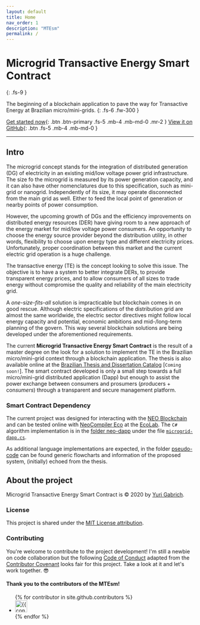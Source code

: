 ```yaml
---
layout: default
title: Home
nav_order: 1
description: "MTEsm"
permalink: /
---
```


# Microgrid Transactive Energy Smart Contract
{: .fs-9 }

The beginning of a blockchain application to pave the way for Transactive Energy at Brazilian micro/mini-grids.
{: .fs-6 .fw-300 }

[Get started now](https://yurigabrich.github.io/microgrid-dapp/docs/example){: .btn .btn-primary .fs-5 .mb-4 .mb-md-0 .mr-2 } [View it on GitHub](https://github.com/yurigabrich/microgrid-dapp){: .btn .fs-5 .mb-4 .mb-md-0 }

---

## Intro

The microgrid concept stands for the integration of distributed generation (DG) of electricity in an existing mid/low voltage power grid infrastructure.
The size fo the microgrid is measured by its power generation capacity, and it can also have other nomenclatures due to this specification, such as mini-grid or nanogrid.
Independently of its size, it may operate disconnected from the main grid as well.
Either to feed the local point of generation or nearby points of power consumption.

However, the upcoming growth of DGs and the efficiency improvements on distributed energy resources (DER) have giving room to a new approach of the energy market for mid/low voltage power consumers.
An opportunity to choose the energy source provider beyond the distribution utility, in other words, flexibility to choose upon energy type and different electricity prices.
Unfortunately, proper coordination between this market and the current electric grid operation is a huge challenge.

The transactive energy (TE) is the concept looking to solve this issue.
The objective is to have a system to better integrate DERs, to provide transparent energy prices, and to allow consumers of all sizes to trade energy without compromise the quality and reliability of the main electricity grid.

A *one-size-fits-all* solution is impracticable but blockchain comes in on good rescue.
Although electric specifications of the distribution grid are almost the same worldwide, the electric sector directives might follow local energy capacity and potential, economic ambitions and mid-/long-term planning of the govern.
This way several blockchain solutions are being developed under the aforementioned requirements.

The current **Microgrid Transactive Energy Smart Contract** is the result of a master degree on the look for a solution to implement the TE in the Brazilian micro/mini-grid context through a blockchain application.
The thesis is also available online at the [Brazilian Thesis and Dissertation Catalog](http://catalogodeteses.capes.gov.br/catalogo-teses/#!/) [`Coming soon!`].
The smart contract developed is only a small step towards a full micro/mini-grid distributed application (Dapp) but enough to assist the power exchange between consumers and prosumers (*pro*ducers + con*sumers*) through a transparent and secure management platform.


### Smart Contract Dependency

The current project was designed for interacting with the [NEO Blockchain](https://github.com/neo-project/neo) and can be tested online with [NeoCompiler Eco](https://github.com/NeoResearch/neocompiler-eco) at the [EcoLab](https://neocompiler.io/#!/ecolab/compilers).
The `C#` algorithm implementation is in the [folder neo-dapp](/neo-dapp) under the file [`microgrid-dapp.cs`](/neo-dapp/microgrid-dapp.cs).

As additional language implementations are expected, in the folder [pseudo-code](/pseudo-code) can be found generic flowcharts and information of the proposed system, (initially) echoed from the thesis.

## About the project

Microgrid Transactive Energy Smart Contract is &copy; 2020 by [Yuri Gabrich](https://github.com/yurigabrich/).

### License

This project is shared under the [MIT License attribution](LICENSE).

### Contributing

You're welcome to contribute to the project development!
I'm still a newbie on code collaboration but the following [Code of Conduct](/CONTRIBUTING.md) adapted from the [Contributor Covenant](https://www.contributor-covenant.org/) looks fair for this project.
Take a look at it and let's work together. :sunglasses:

#### Thank you to the contributors of the MTEsm!

<ul class="list-style-none">
{% for contributor in site.github.contributors %}
  <li class="d-inline-block mr-1">
     <a href="{{ contributor.html_url }}"><img src="{{ contributor.avatar_url }}" width="32" height="32" alt="{{ contributor.login }}"/></a>
  </li>
{% endfor %}
</ul>
